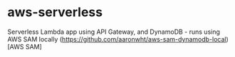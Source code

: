 # aws-serverless
Serverless Lambda app using API Gateway, and DynamoDB - runs using AWS SAM locally
(https://github.com/aaronwht/aws-sam-dynamodb-local)[AWS SAM]
